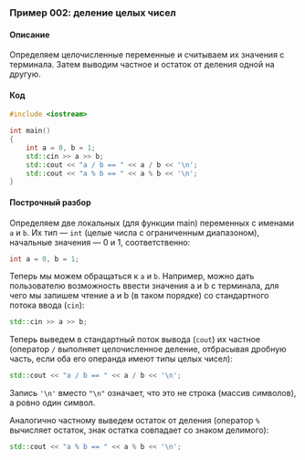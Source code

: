 ### Пример 002: деление целых чисел

#### Описание

Определяем целочисленные переменные и считываем их значения с терминала.
Затем выводим частное и остаток от деления одной на другую.

#### Код

```cpp
#include <iostream>

int main()
{
    int a = 0, b = 1;
    std::cin >> a >> b;
    std::cout << "a / b == " << a / b << '\n';
    std::cout << "a % b == " << a % b << '\n';
}
```

#### Построчный разбор

Определяем две локальных (для функции main) переменных с именами `a` и `b`.
Их тип — `int` (целые числа с ограниченным диапазоном), начальные значения — 0 и 1, соответственно:

```cpp
int a = 0, b = 1;
```

Теперь мы можем обращаться к `a` и `b`. Например, можно дать пользователю возможность ввести значения a и b с терминала, для чего мы запишем чтение a и b (в таком порядке) со стандартного потока ввода (`cin`):

```cpp
std::cin >> a >> b;
```

Теперь выведем в стандартный поток вывода (`cout`) их частное (оператор `/` выполняет целочисленное деление, отбрасывая дробную часть, если оба его операнда имеют типы целых чисел):

```cpp
std::cout << "a / b == " << a / b << '\n';
```

Запись `'\n'` вместо `"\n"` означает, что это не строка (массив символов), а ровно один символ.

Аналогично частному выведем остаток от деления (оператор `%` вычисляет остаток, знак остатка совпадает со знаком делимого):

```cpp
std::cout << "a % b == " << a % b << '\n';
```